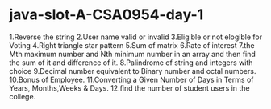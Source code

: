 # java-slot-A-CSA0954-day-1
1.Reverse the string 
2.User name valid or invalid 
3.Eligible or not elogible for Voting 
4.Right triangle star pattern 
5.Sum of matrix 
6.Rate of interest 
7.the Mth maximum number and Nth minimum number in an array and then find the sum of it and difference of it. 
8.Palindrome of string and integers with choice 
9.Decimal number equivalent to Binary number and octal numbers. 
10.Bonus of Employee. 
11.Converting a Given Number of Days in Terms of Years, Months,Weeks & Days. 
12.find the number of student users in the college.
